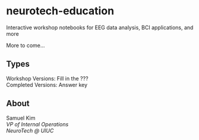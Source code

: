 # neurotech-education
Interactive workshop notebooks for EEG data analysis, BCI applications, and more  

More to come...

## Types
Workshop Versions: Fill in the ???  
Completed Versions: Answer key

## About
Samuel Kim  
_VP of Internal Operations_  
_NeuroTech @ UIUC_
